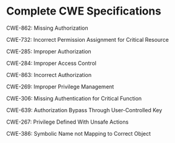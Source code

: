 

# Complete CWE Specifications

CWE-862: Missing Authorization

CWE-732: Incorrect Permission Assignment for Critical Resource

CWE-285: Improper Authorization

CWE-284: Improper Access Control

CWE-863: Incorrect Authorization

CWE-269: Improper Privilege Management

CWE-306: Missing Authentication for Critical Function

CWE-639: Authorization Bypass Through User-Controlled Key

CWE-267: Privilege Defined With Unsafe Actions

CWE-386: Symbolic Name not Mapping to Correct Object